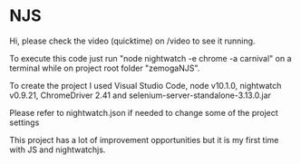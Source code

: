 # NJS

Hi, please check the video (quicktime) on /video to see it running.

To execute this code just run "node nightwatch -e chrome -a carnival" on a terminal while on project root folder "zemogaNJS".

To create the project I used Visual Studio Code, node v10.1.0, nightwatch v0.9.21, ChromeDriver 2.41 and selenium-server-standalone-3.13.0.jar

Please refer to nightwatch.json if needed to change some of the project settings

This project has a lot of improvement opportunities but it is my first time with JS and nightwatchjs.
